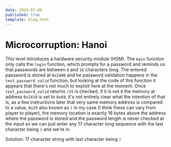 ```yaml
---
date: 2024-07-06
published: true
template: blog.html
---
```


# Microcorruption: Hanoi

This level introduces a hardware security module (HSM). The `main` function
only calls the `login` function, which prompts for a password and reminds us
that passwords are between `8` and `16` characters long. The entered password
is stored at `0x2400` and he password validation happens in the
`test_password_valid` function, but looking at the code of this function it
appears that there's not much to exploit here at the moment. Once
`test_password_valid` returns `r15` is checked, if it is
not `0` the memory at address `0x2410` is set to `0x69`, it's not entirely
clear what the intention of that is, as a few instructions later that very same
memory address is compared to a value, `0x29` also known as `)` in my case (I
think these can vary from player to player), the memory location is exactly 16
bytes above the address where the password is stored and the password length
is never checked at the input so we can just enter any 17 character long
sequence with the last character being `)` and we're in.

Solution: 17 character string with last character being  `)`

